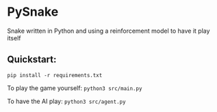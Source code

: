 # PySnake
Snake written in Python and using a reinforcement model to have it play itself

## Quickstart:
`pip install -r requirements.txt`

To play the game yourself:
`python3 src/main.py`

To have the AI play:
`python3 src/agent.py`
